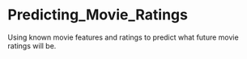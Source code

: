 # Predicting_Movie_Ratings
Using known movie features and ratings to predict what future movie ratings will be.
